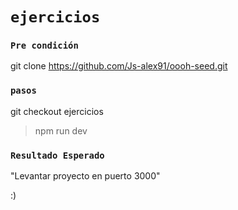 # `ejercicios`

### `Pre condición`
git clone https://github.com/Js-alex91/oooh-seed.git

### `pasos`
git checkout ejercicios
>npm run dev
 
### `Resultado Esperado` 
"Levantar proyecto en puerto 3000"

:) 
